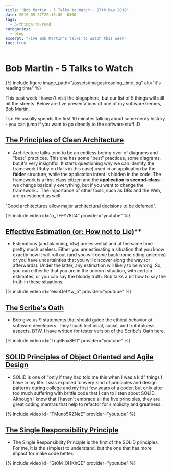 ```yaml
---
title: "Bob Martin - 5 Talks to Watch - 27th May 2019"
date: 2019-05-27T20:15:00 -0300
tags:
  - 5-things-to-read
categories:
  - blog
excerpt: "Five Bob Martin's talks to watch this week"
toc: true
---
```


# Bob Martin - 5 Talks to Watch

{% include figure image_path="/assets/images/reading_time.jpg" alt="it's reading time" %}

This past week I haven't visit the blogsphere, but our list of 5 things will still hit the streets. Below are five presentations of one of my software heroes, [Bob Martin](https://twitter.com/unclebobmartin).

Tip: He usually spends the first 10 minutes talking about some nerdy history - you can jump if you want to go directly to the software stuff :D

## **[The Principles of Clean Architecture](https://www.youtube.com/watch?v=o_TH-Y78tt4)**
  - Architecture talks tend to be an endless boring river of diagrams and "best" practices. This one has some "best" practices, some diagrams, but it's very insightful. It starts questioning why we can identify the framework (Ruby on Rails in this case) used in an application by the **folder** structure, while the application intent is hidden in the code. The framework is a first-class citizen and the **application is second-class** - we change basically everything, but if you want to change the framework...
  The importance of other tools, such as DBs and the Web, are questioned as well.
  
  "Good architectures allow major architectural decisions to be deferred".

  {% include video id="o_TH-Y78tt4" provider="youtube" %}
  
## [Effective Estimation (or: How not to Lie)](https://www.youtube.com/watch?v=eisuQefYw_o)**
  - Estimations (and planning, btw) are essential and at the same time pretty much useless. Either you are estimating a situation that you know exactly how it will roll out (and you will come back home riding unicorns) or you have uncertainties that you will discover along the way (or afterwards). Under the latter, any estimation will likely to be wrong. So, you can either lie that you are in the unicorn situation, with certain estimates, or you can say the bloody truth. Bob talks a bit how to say the truth in these situations.

  {% include video id="eisuQefYw_o" provider="youtube" %}

## **[The Scribe's Oath](https://www.youtube.com/watch?v=Tng6Fox8EfI)**
  - Bob give us 9 statements that should guide the ethical behavior of software developers. They touch technical, social, and truthfulness aspects. BTW, I have written for tester version of the Scribe's Oath [here](http://thatsabug.com/testing/ethics/software-development/craft/2018/08/16/the-scribe-oath-for-testers.html).

  {% include video id="Tng6Fox8EfI" provider="youtube" %}

## **[SOLID Principles of Object Oriented and Agile Design](https://www.youtube.com/watch?v=TMuno5RZNeE)**
  - SOLID is one of "only if they had told me this when I was a kid" things I have in my life. I was exposed to every kind of principles and design patterns during college and my first few years of a coder, but only after too much suffering with brittle code that I can to listen about SOLID. Although I know that I haven't embrace all the five principles, they are great coding mantras that help to refactor for simplicity and greatness.

  {% include video id="TMuno5RZNeE" provider="youtube" %}

## **[The Single Responsibility Principle](https://www.youtube.com/watch?v=Gt0M_OHKhQE)**
  - The Single Responsibility Principle is the first of the SOLID principles. For me, it is the simplest to understand, but the one that has more impact for make code better.

  {% include video id="Gt0M_OHKhQE" provider="youtube" %}